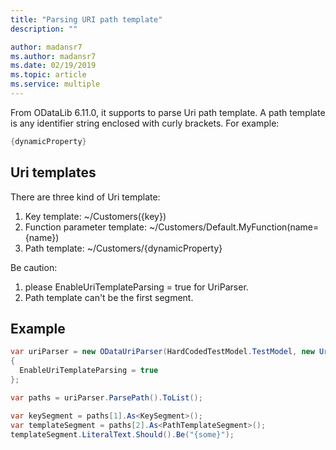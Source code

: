 ```yaml
---
title: "Parsing URI path template"
description: ""

author: madansr7
ms.author: madansr7
ms.date: 02/19/2019
ms.topic: article
ms.service: multiple
---
```


From ODataLib 6.11.0, it supports to parse Uri path template. A path template is any identifier string enclosed with curly brackets.
For example: 
``` csharp
{dynamicProperty}
```

## Uri templates

There are three kind of Uri template:

1. Key template:  ~/Customers({key})
2. Function parameter template: ~/Customers/Default.MyFunction(name={name})
3. Path template: ~/Customers/{dynamicProperty}

Be caution:

1. please EnableUriTemplateParsing = true for UriParser.
2. Path template can't be the first segment.

## Example

``` csharp
var uriParser = new ODataUriParser(HardCodedTestModel.TestModel, new Uri("People({1})/{some}", UriKind.Relative))  
{  
  EnableUriTemplateParsing = true  
};

var paths = uriParser.ParsePath().ToList();

var keySegment = paths[1].As<KeySegment>();
var templateSegment = paths[2].As<PathTemplateSegment>();
templateSegment.LiteralText.Should().Be("{some}"); 

```

